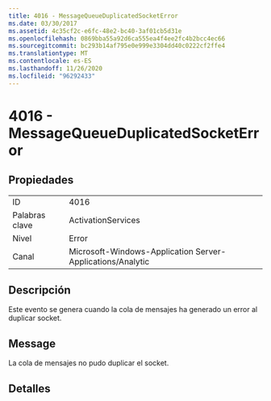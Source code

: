 ```yaml
---
title: 4016 - MessageQueueDuplicatedSocketError
ms.date: 03/30/2017
ms.assetid: 4c35cf2c-e6fc-48e2-bc40-3af01cb5d31e
ms.openlocfilehash: 0869bba55a92d6ca555ea4f4ee2fc4b2bcc4ec66
ms.sourcegitcommit: bc293b14af795e0e999e3304dd40c0222cf2ffe4
ms.translationtype: MT
ms.contentlocale: es-ES
ms.lasthandoff: 11/26/2020
ms.locfileid: "96292433"
---
```

# <a name="4016---messagequeueduplicatedsocketerror"></a>4016 - MessageQueueDuplicatedSocketError

## <a name="properties"></a>Propiedades  
  
|||  
|-|-|  
|ID|4016|  
|Palabras clave|ActivationServices|  
|Nivel|Error|  
|Canal|Microsoft-Windows-Application Server-Applications/Analytic|  
  
## <a name="description"></a>Descripción  

 Este evento se genera cuando la cola de mensajes ha generado un error al duplicar socket.  
  
## <a name="message"></a>Message  

 La cola de mensajes no pudo duplicar el socket.  
  
## <a name="details"></a>Detalles
